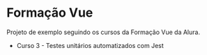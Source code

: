 # Formação Vue

Projeto de exemplo seguindo os cursos da Formação Vue da Alura.

- Curso 3 - Testes unitários automatizados com Jest